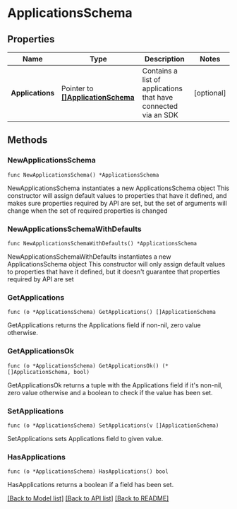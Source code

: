 # ApplicationsSchema

## Properties

Name | Type | Description | Notes
------------ | ------------- | ------------- | -------------
**Applications** | Pointer to [**[]ApplicationSchema**](ApplicationSchema.md) | Contains a list of applications that have connected via an SDK | [optional] 

## Methods

### NewApplicationsSchema

`func NewApplicationsSchema() *ApplicationsSchema`

NewApplicationsSchema instantiates a new ApplicationsSchema object
This constructor will assign default values to properties that have it defined,
and makes sure properties required by API are set, but the set of arguments
will change when the set of required properties is changed

### NewApplicationsSchemaWithDefaults

`func NewApplicationsSchemaWithDefaults() *ApplicationsSchema`

NewApplicationsSchemaWithDefaults instantiates a new ApplicationsSchema object
This constructor will only assign default values to properties that have it defined,
but it doesn't guarantee that properties required by API are set

### GetApplications

`func (o *ApplicationsSchema) GetApplications() []ApplicationSchema`

GetApplications returns the Applications field if non-nil, zero value otherwise.

### GetApplicationsOk

`func (o *ApplicationsSchema) GetApplicationsOk() (*[]ApplicationSchema, bool)`

GetApplicationsOk returns a tuple with the Applications field if it's non-nil, zero value otherwise
and a boolean to check if the value has been set.

### SetApplications

`func (o *ApplicationsSchema) SetApplications(v []ApplicationSchema)`

SetApplications sets Applications field to given value.

### HasApplications

`func (o *ApplicationsSchema) HasApplications() bool`

HasApplications returns a boolean if a field has been set.


[[Back to Model list]](../README.md#documentation-for-models) [[Back to API list]](../README.md#documentation-for-api-endpoints) [[Back to README]](../README.md)


